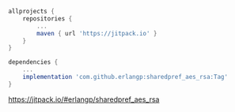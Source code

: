 ```groovy
allprojects {
    repositories {
        ...
        maven { url 'https://jitpack.io' }
    }
}

dependencies {
    ...
    implementation 'com.github.erlangp:sharedpref_aes_rsa:Tag'
}
```

https://jitpack.io/#erlangp/sharedpref_aes_rsa
